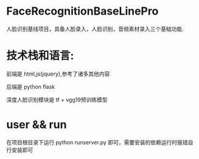 # FaceRecognitionBaseLinePro

人脸识别基线项目，具备人脸录入，人脸识别，音频素材录入三个基础功能.

# 技术栈和语言:

前端是 html,js(jquery),参考了诸多其他内容

后端是 python flask

深度人脸识别模块是 tf + vgg19预训练模型


# user && run
在项目根目录下运行 python runserver.py 即可，需要安装的依赖运行时报错自行安装即可


